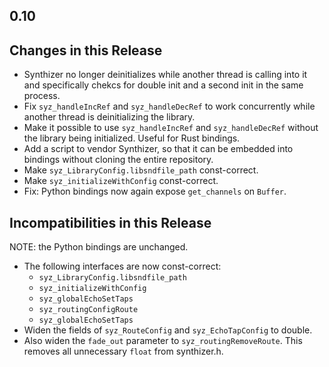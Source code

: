## 0.10

## Changes in this Release

- Synthizer no longer deinitializes while another thread is calling into it and
  specifically chekcs for double init and a second init in the same process.
- Fix `syz_handleIncRef` and `syz_handleDecRef` to work concurrently while
  another thread is deinitializing the library.
- Make it possible to use `syz_handleIncRef` and `syz_handleDecRef` without the
  library being initialized.  Useful for Rust bindings.
- Add a script to vendor Synthizer, so that it can be embedded into bindings
  without cloning the entire repository.
- Make `syz_LibraryConfig.libsndfile_path` const-correct.
- Make `syz_initializeWithConfig` const-correct.
- Fix: Python bindings now again expose `get_channels` on `Buffer`.

## Incompatibilities in this Release

NOTE: the Python bindings are unchanged.

- The following interfaces are now const-correct:
  - `syz_LibraryConfig.libsndfile_path`
  - `syz_initializeWithConfig`
  - `syz_globalEchoSetTaps`
  - `syz_routingConfigRoute`
  - `syz_globalEchoSetTaps`
- Widen the fields of `syz_RouteConfig` and `syz_EchoTapConfig`  to double.
- Also widen the `fade_out` parameter to `syz_routingRemoveRoute`.  This removes
  all unnecessary `float` from synthizer.h.

